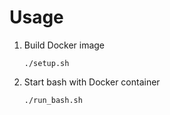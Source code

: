 # Usage

1. Build Docker image

    `./setup.sh`

2. Start bash with Docker container

    `./run_bash.sh`
